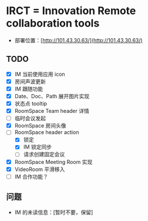 # IRCT = Innovation Remote collaboration tools

- 部署位置：[http://101.43.30.63/](http://101.43.30.63/)

## TODO

- [x] IM 当前使用应用 icon
- [x] 房间声波更新
- [x] IM 跟随功能
- [x] Date、Doc、Path 展开图片实现
- [x] 状态点 tooltip
- [x] RoomSpace Team header 详情
- [ ] 临时会议发起
- [x] RoomSpace 房间头像
- [ ] RoomSpace header action
  - [x] 锁定
  - [x] IM 锁定同步
  - [ ] 请求创建固定会议
- [x] RoomSpace Meeting Room 实现
- [x] VideoRoom 平滑移入
- [ ] IM 合作功能？

## 问题

- IM 的未读信息：\[暂时不要，保留\]
